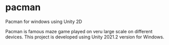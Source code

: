 # pacman
Pacman for windows using Unity 2D

Pacman is famous maze game played on veru large scale on different devices.
This project is developed using Unity 2021.2 version for Windows.
